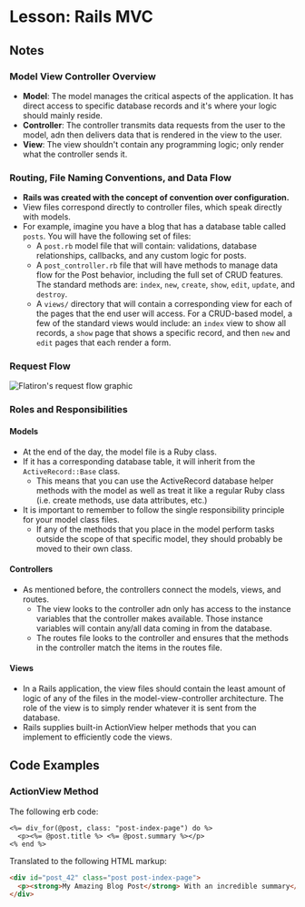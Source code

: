 # Lesson: Rails MVC

## Notes

### Model View Controller Overview

- **Model**: The model manages the critical aspects of the application. It has direct access to specific database records and it's where your logic should mainly reside.
- **Controller**: The controller transmits data requests from the user to the model, adn then delivers data that is rendered in the view to the user.
- **View**: The view shouldn't contain any programming logic; only render what the controller sends it.

### Routing, File Naming Conventions, and Data Flow

- **Rails was created with the concept of convention over configuration.**
- View files correspond directly to controller files, which speak directly with models.
- For example, imagine you have a blog that has a database table called `posts`. You will have the following set of files:
  - A `post.rb` model file that will contain: validations, database relationships, callbacks, and any custom logic for posts.
  - A `post_controller.rb` file that will have methods to manage data flow for the Post behavior, including the full set of CRUD features. The standard methods are: `index`, `new`, `create`, `show`, `edit`, `update`, and `destroy`.
  - A `views/` directory that will contain a corresponding view for each of the pages that the end user will access. For a CRUD-based model, a few of the standard views would include: an `index` view to show all records, a `show` page that shows a specific record, and then `new` and `edit` pages that each render a form.

### Request Flow

![Flatiron's request flow graphic](/images/rails/mvc_flow_updated.png)

### Roles and Responsibilities

#### Models

- At the end of the day, the model file is a Ruby class.
- If it has a corresponding database table, it will inherit from the `ActiveRecord::Base` class.
  - This means that you can use the ActiveRecord database helper methods with the model as well as treat it like a regular Ruby class (i.e. create methods, use data attributes, etc.)
- It is important to remember to follow the single responsibility principle for your model class files.
  - If any of the methods that you place in the model perform tasks outside the scope of that specific model, they should probably be moved to their own class.

#### Controllers

- As mentioned before, the controllers connect the models, views, and routes.
  - The view looks to the controller adn only has access to the instance variables that the controller makes available. Those instance variables will contain any/all data coming in from the database.
  - The routes file looks to the controller and ensures that the methods in the controller match the items in the routes file.

#### Views

- In a Rails application, the view files should contain the least amount of logic of any of the files in the model-view-controller architecture. The role of the view is to simply render whatever it is sent from the database.
- Rails supplies built-in ActionView helper methods that you can implement to efficiently code the views.

## Code Examples

### ActionView Method

The following erb code:

```erb
<%= div_for(@post, class: "post-index-page") do %>
  <p><%= @post.title %> <%= @post.summary %></p>
<% end %>
```

Translated to the following HTML markup:

```html
<div id="post_42" class="post post-index-page">
  <p><strong>My Amazing Blog Post</strong> With an incredible summary</p>
</div>
```
